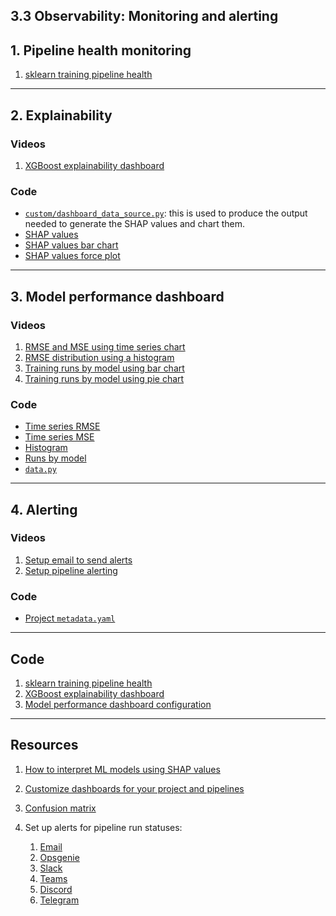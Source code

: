 ## 3.3 Observability: Monitoring and alerting

## 1. Pipeline health monitoring

1. [sklearn training pipeline health](https://youtu.be/jwte-x3VwFE)

---

## 2. Explainability

### Videos

1. [XGBoost explainability dashboard](https://youtu.be/BvGZTl-UUQY)

### Code

-   [`custom/dashboard_data_source.py`](https://github.com/mage-ai/mlops/blob/master/mlops/unit_3_observability/custom/dashboard_data_source.py):
    this is used to produce the output needed to generate the SHAP values and chart them.
-   [SHAP values](https://github.com/mage-ai/mlops/blob/master/mlops/unit_3_observability/charts/shap_values.py)
-   [SHAP values bar chart](https://github.com/mage-ai/mlops/blob/master/mlops/unit_3_observability/charts/shap_values_bar.py)
-   [SHAP values force plot](https://github.com/mage-ai/mlops/blob/master/mlops/unit_3_observability/charts/shap_values_force_chart.py)

---

## 3. Model performance dashboard

### Videos

1. [RMSE and MSE using time series chart](https://youtu.be/6kqHoxAL0DY)
1. [RMSE distribution using a histogram](https://youtu.be/GQMgCzI-Qrg)
1. [Training runs by model using bar chart](https://youtu.be/q4Quk6GeVRk)
1. [Training runs by model using pie chart](https://youtu.be/I5qR3OtASXs)

### Code

-   [Time series RMSE](https://github.com/mage-ai/mlops/blob/master/mlops/unit_3_observability/charts/training_metrics__rmse_.py)
-   [Time series MSE](https://github.com/mage-ai/mlops/blob/master/mlops/unit_3_observability/charts/time_series__mse_.py)
-   [Histogram](https://github.com/mage-ai/mlops/blob/master/mlops/unit_3_observability/charts/distribution_of_performance_metrics.py)
-   [Runs by model](https://github.com/mage-ai/mlops/blob/master/mlops/unit_3_observability/charts/total_runs_by_model.py)
-   [`data.py`](https://github.com/mage-ai/mlops/blob/master/mlops/utils/analytics/data.py)

---

## 4. Alerting

### Videos

1. [Setup email to send alerts](https://youtu.be/DjtE3webtjE)
1. [Setup pipeline alerting](https://youtu.be/H6D7zyqSQMw)

### Code

-   [Project `metadata.yaml`](https://github.com/mage-ai/mlops/blob/master/mlops/unit_3_observability/metadata.yaml)

---

## Code

1. [sklearn training pipeline health](https://github.com/mage-ai/mlops/blob/master/mlops/presenters/pipelines/xgboost_training/dashboard/block_layout.yaml)
1. [XGBoost explainability dashboard](https://github.com/mage-ai/mlops/blob/master/mlops/presenters/pipelines/sklearn_training/dashboard/block_layout.yaml)
1. [Model performance dashboard configuration](https://github.com/mage-ai/mlops/blob/master/mlops/presenters/overview/dashboard/block_layout.yaml)

---

## Resources

1. [How to interpret ML models using SHAP values](https://www.mage.ai/blog/how-to-interpret-explain-machine-learning-models-using-shap-values)

1. [Customize dashboards for your project and pipelines](https://docs.mage.ai/visualizations/dashboards)

1. [Confusion matrix](https://www.mage.ai/blog/guide-to-model-metrics-p1-matrix-performance)

1. Set up alerts for pipeline run statuses:
    1. [Email](https://docs.mage.ai/integrations/observability/alerting-email)
    1. [Opsgenie](https://docs.mage.ai/integrations/observability/alerting-opsgenie)
    1. [Slack](https://docs.mage.ai/integrations/observability/alerting-slack)
    1. [Teams](https://docs.mage.ai/integrations/observability/alerting-teams)
    1. [Discord](https://docs.mage.ai/integrations/observability/alerting-discord)
    1. [Telegram](https://docs.mage.ai/integrations/observability/alerting-telegram)
